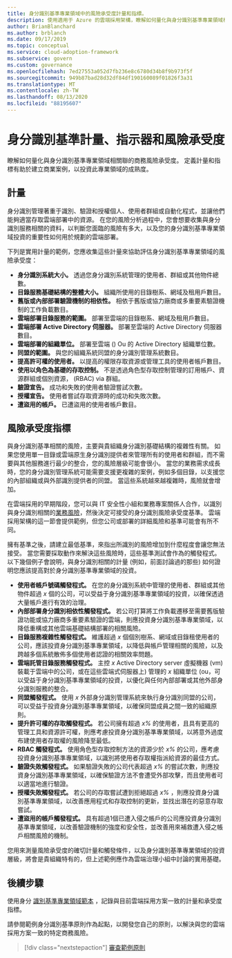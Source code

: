 ```yaml
---
title: 身分識別基準專業領域中的風險承受度計量和指標。
description: 使用適用于 Azure 的雲端採用架構，瞭解如何量化與身分識別基準專業領域相關的商務風險承受度。
author: BrianBlanchard
ms.author: brblanch
ms.date: 09/17/2019
ms.topic: conceptual
ms.service: cloud-adoption-framework
ms.subservice: govern
ms.custom: governance
ms.openlocfilehash: 7ed27553a052d7fb236e8c6780d34b8f9b973f5f
ms.sourcegitcommit: 949b87bad28d32df84df190160089f01826f3a31
ms.translationtype: MT
ms.contentlocale: zh-TW
ms.lasthandoff: 08/13/2020
ms.locfileid: "88195607"
---
```

# <a name="identity-baseline-metrics-indicators-and-risk-tolerance"></a>身分識別基準計量、指示器和風險承受度

瞭解如何量化與身分識別基準專業領域相關聯的商務風險承受度。 定義計量和指標有助於建立商業案例，以投資此專業領域的成熟度。

## <a name="metrics"></a>計量

身分識別管理著重于識別、驗證和授權個人、使用者群組或自動化程式，並讓他們能夠適當存取雲端部署中的資源。 在您的風險分析過程中，您會想要收集與身分識別服務相關的資料，以判斷您面臨的風險有多大，以及您的身分識別基準專業領域投資的重要性如何用於規劃的雲端部署。

下列是實用計量的範例，您應收集這些計量來協助評估身分識別基準專業領域的風險承受度：

- **身分識別系統大小。** 透過您身分識別系統管理的使用者、群組或其他物件總數。
- **目錄服務基礎結構的整體大小。** 組織所使用的目錄樹系、網域及租用戶數目。
- **舊版或內部部署驗證機制的相依性。** 相依于舊版或協力廠商或多重要素驗證機制的工作負載數目。
- **雲端部署目錄服務的範圍。** 部署至雲端的目錄樹系、網域及租用戶數目。
- **雲端部署 Active Directory 伺服器。** 部署至雲端的 Active Directory 伺服器數目。
- **雲端部署的組織單位。** 部署至雲端 () Ou 的 Active Directory 組織單位數。
- **同盟的範圍。** 與您的組織系統同盟的身分識別管理系統數目。
- **提高許可權的使用者。** 以提高的權限存取資源或管理工具的使用者帳戶數目。
- **使用以角色為基礎的存取控制。** 不是透過角色型存取控制管理的訂用帳戶、資源群組或個別資源， (RBAC) via 群組。
- **驗證宣告。** 成功和失敗的使用者驗證嘗試次數。
- **授權宣告。** 使用者嘗試存取資源時的成功和失敗次數。
- **遭盜用的帳戶。** 已遭盜用的使用者帳戶數目。

## <a name="risk-tolerance-indicators"></a>風險承受度指標

與身分識別基準相關的風險，主要與貴組織身分識別基礎結構的複雜性有關。 如果您使用單一目錄或雲端原生身分識別提供者來管理所有的使用者和群組，而不需要與其他服務進行最少的整合，您的風險層級可能會很小。 當您的業務需求成長時，您的身分識別管理系統可能需要支援更複雜的案例，例如多個目錄，以支援您的內部組織或與外部識別提供者的同盟。 當這些系統越來越複雜時，風險就會增加。

在雲端採用的早期階段，您可以與 IT 安全性小組和業務專案關係人合作，以識別與身分識別相關的[業務風險](./business-risks.md)，然後決定可接受的身分識別風險承受度基準。 雲端採用架構的這一節會提供範例，但您公司或部署的詳細風險和基準可能會有所不同。

擁有基準之後，請建立最低基準，來指出所識別的風險增加到什麼程度會讓您無法接受。 當您需要採取動作來解決這些風險時，這些基準測試會作為的觸發程式。 以下幾個例子會說明，與身分識別相關的計量 (例如，前面討論過的那些) 如何證明您應該提高對於身分識別基準專業領域的投資。

- **使用者帳戶號碼觸發程式。** 在您的身分識別系統中管理的使用者、群組或其他物件超過 *x* 個的公司，可以受益于身分識別基準專業領域的投資，以確保透過大量帳戶進行有效的治理。
- **內部部署身分識別相依性觸發程式。** 若公司打算將工作負載遷移至需要舊版驗證功能或協力廠商多重要素驗證的雲端，則應投資身分識別基準專業領域，以降低重構或其他雲端基礎結構部署的相關風險。
- **目錄服務複雜性觸發程式。** 維護超過 *x* 個個別樹系、網域或目錄租使用者的公司，應該投資身分識別基準專業領域，以降低與帳戶管理相關的風險，以及跨越多個系統散佈多個使用者認證的相關效率問題。
- **雲端託管目錄服務觸發程式。** 主控 *x* Active Directory server 虛擬機器 (vm) 裝載于雲端中的公司，或在這些雲端式伺服器上) 管理的 *x* 組織單位 (ou，可以受益于身分識別基準專業領域的投資，以優化與任何內部部署或其他外部身分識別服務的整合。
- **同盟觸發程式。** 使用 *x* 外部身分識別管理系統來執行身分識別同盟的公司，可以受益于投資身分識別基準專業領域，以確保同盟成員之間一致的組織原則。
- **提升許可權的存取觸發程式。** 若公司擁有超過 *x%* 的使用者，且具有更高的管理工具和資源許可權，則應考慮投資身分識別基準專業領域，以將意外過度布建使用者存取權的風險降至最低。
- **RBAC 觸發程式。** 使用角色型存取控制方法的資源少於 *x%* 的公司，應考慮投資身分識別基準專業領域，以識別將使用者存取權指派給資源的最佳方式。
- **驗證失敗觸發程式。** 如果驗證失敗的公司代表超過 *x%* 的嘗試次數，則應投資身分識別基準專業領域，以確保驗證方法不會遭受外部攻擊，而且使用者可以適當地進行驗證。
- **授權失敗觸發程式。** 若公司的存取嘗試遭到拒絕超過 *x%* ，則應投資身分識別基準專業領域，以改善應用程式和存取控制的更新，並找出潛在的惡意存取嘗試。
- **遭盜用的帳戶觸發程式。** 具有超過1個已遭入侵之帳戶的公司應投資身分識別基準專業領域，以改善驗證機制的強度和安全性，並改善用來補救遭入侵之帳戶相關風險的機制。

您用來測量風險承受度的確切計量和觸發條件，以及身分識別基準專業領域的投資層級，將會是貴組織特有的，但上述範例應作為雲端治理小組中討論的實用基礎。

## <a name="next-steps"></a>後續步驟

使用身分 [識別基準專業領域範本](./template.md) ，記錄與目前雲端採用方案一致的計量和承受度指標。

請參閱範例身分識別基準原則作為起點，以開發您自己的原則，以解決與您的雲端採用方案一致的特定商務風險。

> [!div class="nextstepaction"]
> [審查範例原則](./policy-statements.md)
